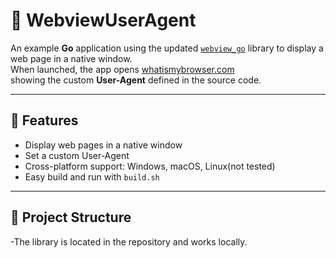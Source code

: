 # 🧭 WebviewUserAgent

An example **Go** application using the updated [`webview_go`](https://github.com/webview/webview_go) library to display a web page in a native window.  
When launched, the app opens [whatismybrowser.com](https://www.whatismybrowser.com/detect/what-is-my-user-agent/)  
showing the custom **User-Agent** defined in the source code.

---

## 🚀 Features

- Display web pages in a native window 
- Set a custom User-Agent
- Cross-platform support: Windows, macOS, Linux(not tested)
- Easy build and run with `build.sh`

---

## 📂 Project Structure

-The library is located in the repository and works locally.


